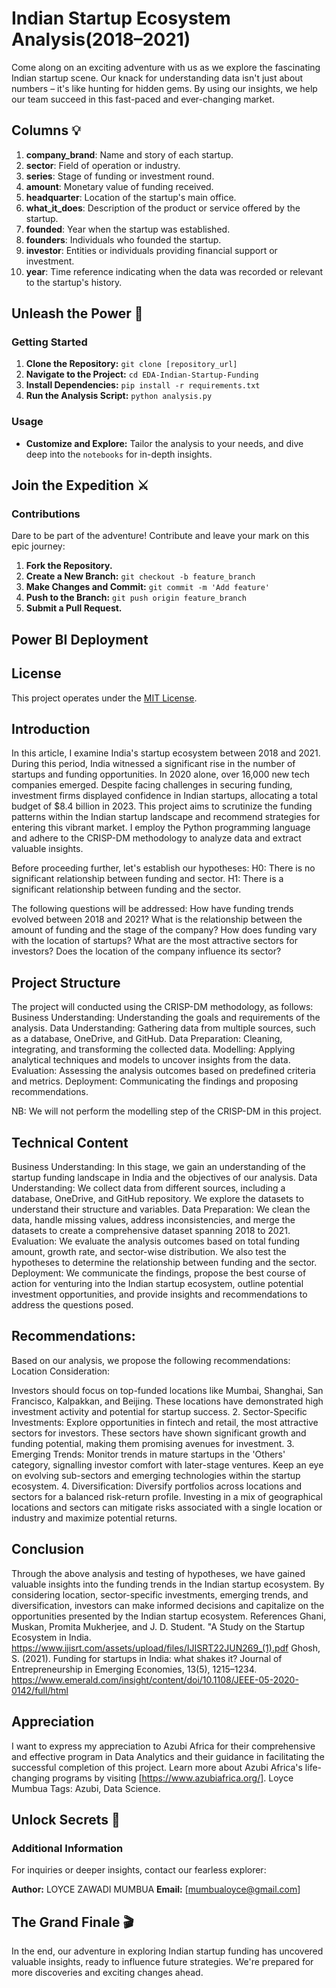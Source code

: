 # Indian Startup Ecosystem Analysis(2018–2021)

Come along on an exciting adventure with us as we explore the fascinating Indian startup scene. Our knack for understanding data isn't just about numbers – it's like hunting for hidden gems. By using our insights, we help our team succeed in this fast-paced and ever-changing market.
## Columns 💡

1. **company_brand**: Name and story of each startup.
2. **sector**: Field of operation or industry.
3. **series**: Stage of funding or investment round.
4. **amount**: Monetary value of funding received.
5. **headquarter**: Location of the startup's main office.
6. **what_it_does**: Description of the product or service offered by the startup.
7. **founded**: Year when the startup was established.
8. **founders**: Individuals who founded the startup.
9. **investor**: Entities or individuals providing financial support or investment.
10. **year**: Time reference indicating when the data was recorded or relevant to the startup's history.


## Unleash the Power 🚀

### Getting Started

1. **Clone the Repository:** `git clone [repository_url]`
2. **Navigate to the Project:** `cd EDA-Indian-Startup-Funding`
3. **Install Dependencies:** `pip install -r requirements.txt`
4. **Run the Analysis Script:** `python analysis.py`

### Usage

- **Customize and Explore:** Tailor the analysis to your needs, and dive deep into the `notebooks` for in-depth insights.

## Join the Expedition ⚔️

### Contributions

Dare to be part of the adventure! Contribute and leave your mark on this epic journey:

1. **Fork the Repository.**
2. **Create a New Branch:** `git checkout -b feature_branch`
3. **Make Changes and Commit:** `git commit -m 'Add feature'`
4. **Push to the Branch:** `git push origin feature_branch`
5. **Submit a Pull Request.**

## Power BI Deployment


## License

This project operates under the [MIT License](LICENSE.md).

## Introduction
In this article, I examine India's startup ecosystem between 2018 and 2021. During this period, India witnessed a significant rise in the number of startups and funding opportunities. In 2020 alone, over 16,000 new tech companies emerged. Despite facing challenges in securing funding, investment firms displayed confidence in Indian startups, allocating a total budget of $8.4 billion in 2023.
This project aims to scrutinize the funding patterns within the Indian startup landscape and recommend strategies for entering this vibrant market. I employ the Python programming language and adhere to the CRISP-DM methodology to analyze data and extract valuable insights.

Before proceeding further, let's establish our hypotheses:
H0: There is no significant relationship between funding and sector.
H1: There is a significant relationship between funding and the sector.

The following questions will be addressed:
How have funding trends evolved between 2018 and 2021?
What is the relationship between the amount of funding and the stage of the company?
How does funding vary with the location of startups?
What are the most attractive sectors for investors?
Does the location of the company influence its sector?

## Project Structure
The project will conducted using the CRISP-DM methodology, as follows:
Business Understanding: Understanding the goals and requirements of the analysis.
Data Understanding: Gathering data from multiple sources, such as a database, OneDrive, and GitHub.
Data Preparation: Cleaning, integrating, and transforming the collected data.
Modelling: Applying analytical techniques and models to uncover insights from the data.
Evaluation: Assessing the analysis outcomes based on predefined criteria and metrics.
Deployment: Communicating the findings and proposing recommendations.

NB: We will not perform the modelling step of the CRISP-DM in this project.
## Technical Content
Business Understanding: In this stage, we gain an understanding of the startup funding landscape in India and the objectives of our analysis.
Data Understanding: We collect data from different sources, including a database, OneDrive, and GitHub repository. We explore the datasets to understand their structure and variables.
Data Preparation: We clean the data, handle missing values, address inconsistencies, and merge the datasets to create a comprehensive dataset spanning 2018 to 2021.
Evaluation: We evaluate the analysis outcomes based on total funding amount, growth rate, and sector-wise distribution. We also test the hypotheses to determine the relationship between funding and the sector.
Deployment: We communicate the findings, propose the best course of action for venturing into the Indian startup ecosystem, outline potential investment opportunities, and provide insights and recommendations to address the questions posed.

## Recommendations:
Based on our analysis, we propose the following recommendations:
Location Consideration:

Investors should focus on top-funded locations like Mumbai, Shanghai, San Francisco, Kalpakkan, and Beijing. These locations have demonstrated high investment activity and potential for startup success.
2. Sector-Specific Investments:
Explore opportunities in fintech and retail, the most attractive sectors for investors. These sectors have shown significant growth and funding potential, making them promising avenues for investment.
3. Emerging Trends:
Monitor trends in mature startups in the 'Others' category, signalling investor comfort with later-stage ventures. Keep an eye on evolving sub-sectors and emerging technologies within the startup ecosystem.
4. Diversification:
Diversify portfolios across locations and sectors for a balanced risk-return profile. Investing in a mix of geographical locations and sectors can mitigate risks associated with a single location or industry and maximize potential returns.
## Conclusion
Through the above analysis and testing of hypotheses, we have gained valuable insights into the funding trends in the Indian startup ecosystem. By considering location, sector-specific investments, emerging trends, and diversification, investors can make informed decisions and capitalize on the opportunities presented by the Indian startup ecosystem.
References
Ghani, Muskan, Promita Mukherjee, and J. D. Student. "A Study on the Startup Ecosystem in India. https://www.ijisrt.com/assets/upload/files/IJISRT22JUN269_(1).pdf
Ghosh, S. (2021). Funding for startups in India: what shakes it? Journal of Entrepreneurship in Emerging Economies, 13(5), 1215–1234. https://www.emerald.com/insight/content/doi/10.1108/JEEE-05-2020-0142/full/html
## Appreciation
I want to express my appreciation to Azubi Africa for their comprehensive and effective program in Data Analytics and their guidance in facilitating the successful completion of this project. Learn more about Azubi Africa's life-changing programs by visiting [https://www.azubiafrica.org/].
Loyce Mumbua
Tags:
Azubi, Data Science.

## Unlock Secrets 🧐

### Additional Information

For inquiries or deeper insights, contact our fearless explorer:

**Author:** LOYCE ZAWADI MUMBUA
**Email:** [mumbualoyce@gmail.com]

## The Grand Finale 🎬

In the end, our adventure in exploring Indian startup funding has uncovered valuable insights, ready to influence future strategies. We're prepared for more discoveries and exciting changes ahead.
